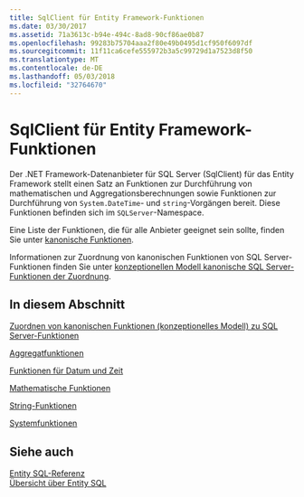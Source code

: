```yaml
---
title: SqlClient für Entity Framework-Funktionen
ms.date: 03/30/2017
ms.assetid: 71a3613c-b94e-494c-8ad8-90cf86ae0b87
ms.openlocfilehash: 99283b75704aaa2f80e49b0495d1cf950f6097df
ms.sourcegitcommit: 11f11ca6cefe555972b3a5c99729d1a7523d8f50
ms.translationtype: MT
ms.contentlocale: de-DE
ms.lasthandoff: 05/03/2018
ms.locfileid: "32764670"
---
```

# <a name="sqlclient-for-entity-framework-functions"></a>SqlClient für Entity Framework-Funktionen
Der .NET Framework-Datenanbieter für SQL Server (SqlClient) für das Entity Framework stellt einen Satz an Funktionen zur Durchführung von mathematischen und Aggregationsberechnungen sowie Funktionen zur Durchführung von `System.DateTime`- und `string`-Vorgängen bereit. Diese Funktionen befinden sich im `SQLServer`-Namespace.  
  
 Eine Liste der Funktionen, die für alle Anbieter geeignet sein sollte, finden Sie unter [kanonische Funktionen](../../../../../docs/framework/data/adonet/ef/language-reference/canonical-functions.md).  
  
 Informationen zur Zuordnung von kanonischen Funktionen von SQL Server-Funktionen finden Sie unter [konzeptionellen Modell kanonische SQL Server-Funktionen der Zuordnung](../../../../../docs/framework/data/adonet/ef/conceptual-model-canonical-to-sql-server-functions-mapping.md).  
  
## <a name="in-this-section"></a>In diesem Abschnitt  
 [Zuordnen von kanonischen Funktionen (konzeptionelles Modell) zu SQL Server-Funktionen](../../../../../docs/framework/data/adonet/ef/conceptual-model-canonical-to-sql-server-functions-mapping.md)  
  
 [Aggregatfunktionen](../../../../../docs/framework/data/adonet/ef/aggregate-functions-sqlclient-for-entity-framework.md)  
  
 [Funktionen für Datum und Zeit](../../../../../docs/framework/data/adonet/ef/date-and-time-functions.md)  
  
 [Mathematische Funktionen](../../../../../docs/framework/data/adonet/ef/mathematical-functions.md)  
  
 [String-Funktionen](../../../../../docs/framework/data/adonet/ef/string-functions.md)  
  
 [Systemfunktionen](../../../../../docs/framework/data/adonet/ef/system-functions.md)  
  
## <a name="see-also"></a>Siehe auch  
 [Entity SQL-Referenz](../../../../../docs/framework/data/adonet/ef/language-reference/entity-sql-reference.md)  
 [Übersicht über Entity SQL](../../../../../docs/framework/data/adonet/ef/language-reference/entity-sql-overview.md)
